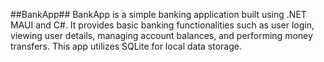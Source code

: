 ##BankApp##
BankApp is a simple banking application built using .NET MAUI and C#. It provides basic banking functionalities such as user login, viewing user details, managing account balances, and performing money transfers. This app utilizes SQLite for local data storage.
